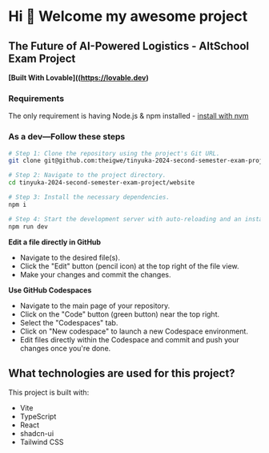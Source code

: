 # Hi 👋 Welcome my awesome project
## The Future of AI-Powered Logistics - AltSchool Exam Project

**[Built With Lovable]((https://lovable.dev)**

### Requirements
The only requirement is having Node.js & npm installed - [install with nvm](https://github.com/nvm-sh/nvm#installing-and-updating)


### As a dev—Follow these steps

```sh
# Step 1: Clone the repository using the project's Git URL.
git clone git@github.com:theigwe/tinyuka-2024-second-semester-exam-project.git

# Step 2: Navigate to the project directory.
cd tinyuka-2024-second-semester-exam-project/website

# Step 3: Install the necessary dependencies.
npm i

# Step 4: Start the development server with auto-reloading and an instant preview.
npm run dev
```

**Edit a file directly in GitHub**

- Navigate to the desired file(s).
- Click the "Edit" button (pencil icon) at the top right of the file view.
- Make your changes and commit the changes.

**Use GitHub Codespaces**

- Navigate to the main page of your repository.
- Click on the "Code" button (green button) near the top right.
- Select the "Codespaces" tab.
- Click on "New codespace" to launch a new Codespace environment.
- Edit files directly within the Codespace and commit and push your changes once you're done.

## What technologies are used for this project?

This project is built with:

- Vite
- TypeScript
- React
- shadcn-ui
- Tailwind CSS